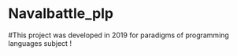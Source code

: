 # Navalbattle_plp

#This project was developed in 2019 for paradigms of programming languages subject !